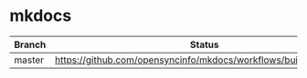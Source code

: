 # mkdocs

| Branch | Status |
| --- | --- |
| master | https://github.com/opensyncinfo/mkdocs/workflows/build/badge.svg |
